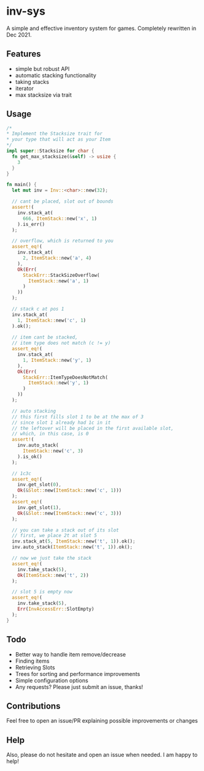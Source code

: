 # inv-sys
A simple and effective inventory system for games.
Completely rewritten in Dec 2021.

## Features
- simple but robust API
- automatic stacking functionality
- taking stacks
- iterator
- max stacksize via trait

## Usage
```rust
/* 
* Implement the Stacksize trait for 
* your type that will act as your Item
*/
impl super::Stacksize for char {
  fn get_max_stacksize(&self) -> usize {
    3
  }
}

fn main() {
  let mut inv = Inv::<char>::new(32);

  // cant be placed, slot out of bounds
  assert!(
    inv.stack_at(
      666, ItemStack::new('x', 1)
    ).is_err()
  );

  // overflow, which is returned to you
  assert_eq!(
    inv.stack_at(
      2, ItemStack::new('a', 4)
    ),
    Ok(Err(
      StackErr::StackSizeOverflow(
        ItemStack::new('a', 1)
      )
    ))
  );

  // stack c at pos 1
  inv.stack_at(
    1, ItemStack::new('c', 1)
  ).ok();
  
  // item cant be stacked, 
  // item type does not match (c != y)
  assert_eq!(
    inv.stack_at(
      1, ItemStack::new('y', 1)
    ),
    Ok(Err(
      StackErr::ItemTypeDoesNotMatch(
        ItemStack::new('y', 1)
      )
    ))
  );

  // auto stacking
  // this first fills slot 1 to be at the max of 3
  // since slot 1 already had 1c in it
  // the leftover will be placed in the first available slot,
  // which, in this case, is 0
  assert!(
    inv.auto_stack(
      ItemStack::new('c', 3)
    ).is_ok()
  );

  // 1c3c
  assert_eq!(
    inv.get_slot(0), 
    Ok(&Slot::new(ItemStack::new('c', 1)))
  );
  assert_eq!(
    inv.get_slot(1), 
    Ok(&Slot::new(ItemStack::new('c', 3)))
  );

  // you can take a stack out of its slot
  // first, we place 2t at slot 5
  inv.stack_at(5, ItemStack::new('t', 1)).ok();
  inv.auto_stack(ItemStack::new('t', 1)).ok();

  // now we just take the stack
  assert_eq!(
    inv.take_stack(5), 
    Ok(ItemStack::new('t', 2))
  );

  // slot 5 is empty now
  assert_eq!(
    inv.take_stack(5), 
    Err(InvAccessErr::SlotEmpty)
  );
}
```

## Todo
 - Better way to handle item remove/decrease
 - Finding items
 - Retrieving Slots
 - Trees for sorting and performance improvements
 - Simple configuration options
 - Any requests? Please just submit an issue, thanks!

## Contributions
Feel free to open an issue/PR explaining possible improvements or changes

## Help
Also, please do not hesitate and open an issue when needed. I am happy to help!
